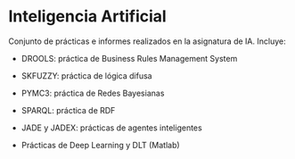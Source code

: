 # Inteligencia Artificial

Conjunto de prácticas e informes realizados en la asignatura de IA. Incluye:

- DROOLS: práctica de Business Rules Management System

- SKFUZZY: práctica de lógica difusa

- PYMC3: práctica de Redes Bayesianas

- SPARQL: práctica de RDF

- JADE y JADEX: prácticas de agentes inteligentes

- Prácticas de Deep Learning y DLT (Matlab)
